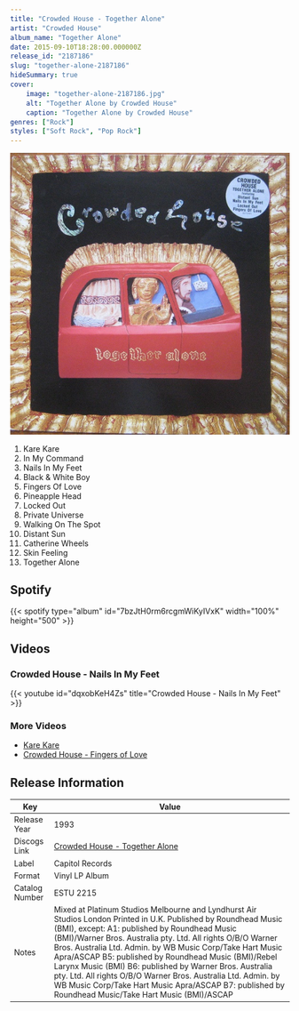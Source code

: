 ```yaml
---
title: "Crowded House - Together Alone"
artist: "Crowded House"
album_name: "Together Alone"
date: 2015-09-10T18:28:00.000000Z
release_id: "2187186"
slug: "together-alone-2187186"
hideSummary: true
cover:
    image: "together-alone-2187186.jpg"
    alt: "Together Alone by Crowded House"
    caption: "Together Alone by Crowded House"
genres: ["Rock"]
styles: ["Soft Rock", "Pop Rock"]
---
```


![Together Alone by Crowded House](together-alone-2187186.jpg)

<!-- section break -->

1. Kare Kare
2. In My Command
3. Nails In My Feet
4. Black & White Boy
5. Fingers Of Love
6. Pineapple Head
7. Locked Out
8. Private Universe
9. Walking On The Spot
10. Distant Sun
11. Catherine Wheels
12. Skin Feeling
13. Together Alone

<!-- section break -->


## Spotify
{{< spotify type="album" id="7bzJtH0rm6rcgmWiKyIVxK" width="100%" height="500" >}}



## Videos
### Crowded House - Nails In My Feet
{{< youtube id="dqxobKeH4Zs" title="Crowded House - Nails In My Feet" >}}<br>

### More Videos

- [Kare Kare](https://www.youtube.com/watch?v=44chfOSuRNk)
- [Crowded House - Fingers of Love](https://www.youtube.com/watch?v=iLFpWo3i6VY)


## Release Information
|  Key           | Value                                                |
| ---------------| ---------------------------------------------------- |
| Release Year   | 1993                                   |
| Discogs Link   | [Crowded House - Together Alone](https://www.discogs.com/release/2187186-Crowded-House-Together-Alone) |
| Label          | Capitol Records |
| Format         | Vinyl LP Album |
| Catalog Number | ESTU 2215 |
| Notes | Mixed at Platinum Studios Melbourne and Lyndhurst Air Studios London  Printed in U.K.  Published by Roundhead Music (BMI), except: A1: published by Roundhead Music (BMI)/Warner Bros. Australia pty. Ltd. All rights O/B/O Warner Bros. Australia Ltd. Admin. by WB Music Corp/Take Hart Music Apra/ASCAP B5: published by Roundhead Music (BMI)/Rebel Larynx Music (BMI) B6: published by Warner Bros. Australia pty. Ltd. All rights O/B/O Warner Bros. Australia Ltd. Admin. by WB Music Corp/Take Hart Music Apra/ASCAP B7: published by Roundhead Music/Take Hart Music (BMI)/ASCAP  |